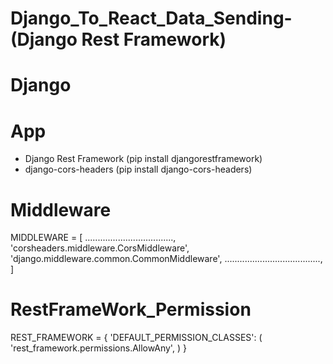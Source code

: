 # Django_To_React_Data_Sending-(Django Rest Framework)

  # Django
    
   # App
    
   - Django Rest Framework (pip install djangorestframework)
   - django-cors-headers (pip install django-cors-headers)
     
    
   # Middleware
    
  MIDDLEWARE = [
     ...................................,
    'corsheaders.middleware.CorsMiddleware',
    'django.middleware.common.CommonMiddleware',
    ......................................,
  ]

     
  # RestFrameWork_Permission
     
  REST_FRAMEWORK = {
    'DEFAULT_PERMISSION_CLASSES': (
    'rest_framework.permissions.AllowAny',
    )
  }
